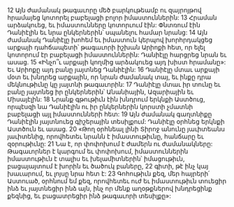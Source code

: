 12 Այն ժամանակ թագաւորը մեծ բարկութեամբ ու զայրոյթով հրամայեց կոտորել բաբելացի բոլոր իմաստուններին: 13 Հրաման արձակուեց, եւ իմաստունները կոտորւում էին: Փնտռում էին Դանիէլին եւ նրա ընկերներին՝ սպանելու համար նրանց:
14 Այն ժամանակ Դանիէլը խոհեմ եւ իմաստուն կերպով խորհրդակցեց արքայի դահճապետի՝ թագաւորի իշխան Արիոքի հետ, որ ելել կոտորում էր բաբելացի իմաստուններին: Դանիէլը հարցրեց նրան եւ ասաց. 15 «Ինչո՞ւ արքայի կողմից արձակուեց այդ խիստ հրամանը»: Եւ Արիոքը այդ բանը յայտնեց Դանիէլին: 16 Դանիէլը մտաւ արքայի մօտ եւ խնդրեց արքային, որ նրան ժամանակ տայ, եւ ինքը դրա մեկնութիւնը կը յայտնի թագաւորին: 17 Դանիէլը մտաւ իր տունը եւ բանը յայտնեց իր ընկերներին՝ Անանիային, Ազարիային եւ Միսայէլին: 18 Նրանք գթութիւն էին խնդրում երկնքի Աստծուց, որպէսզի նա Դանիէլին ու իր ընկերներին կորստի չմատնի բաբելացի այլ իմաստունների հետ: 19 Այն ժամանակ գաղտնիքը Դանիէլին յայտնուեց գիշերային տեսիլքում: Դանիէլը օրհնեց երկնքի Աստծուն եւ ասաց.
20 «Թող օրհնեալ լինի Տիրոջ անունը յաւիտեանս յաւիտենից,
որովհետեւ նրանն է իմաստութիւնը, հանճարը եւ զօրութիւնը:
21 Նա է, որ փոփոխում է ժամերն ու ժամանակները:
Թագաւորներ է կարգում եւ փոփոխում,
իմաստուններին իմաստութիւն է տալիս
եւ խելամիտներին՝ իմացութիւն,
բացայայտում է խորին եւ ծածուկ բաները,
22 գիտի, թէ ինչ կայ խաւարում,
եւ լոյսը նրա հետ է:
23 Գոհութիւն քեզ, մեր հայրերի՛ Աստուած,
օրհնում եմ քեզ, որովհետեւ ուժ եւ իմաստութիւն տուեցիր ինձ
եւ յայտնեցիր ինձ այն, ինչ որ մենք աղօթքներով խնդրեցինք քեզնից,
եւ բացատրեցիր ինձ թագաւորի տեսիլքը»:
